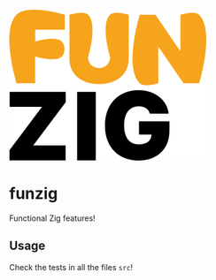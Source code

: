 ![](https://raw.githubusercontent.com/ziglibs/funzig/master/.github/assets/funzig.svg)

# funzig

Functional Zig features!

## Usage

Check the tests in all the files `src`!
